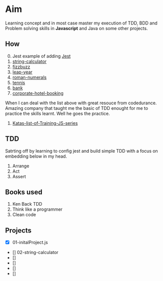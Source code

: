 # Aim

Learning concept and in most case master my execution of TDD, BDD and Problem solving skills in **Javascript** and Java on some other projects. 

## How 

0.  Jest example of adding [Jest](https://jestjs.io/docs/en/getting-started)
1. [string-calculator ](https://katalyst.codurance.com/string-calculator  )
2. [fizzbuzz](https://katalyst.codurance.com/fizzbuzz )
3. [leap-year](https://katalyst.codurance.com/leap-year) 
4. [roman-numerals](https://katalyst.codurance.com/roman-numerals)
5. [tennis](https://katalyst.codurance.com/tennis)  
6. [bank](https://katalyst.codurance.com/bank)
7. [corporate-hotel-booking](https://katalyst.codurance.com/corporate-hotel-booking)

When I can deal with the list above with great resouce from codedurance. Amazing company that taught me the basic of TDD enought for me to practice the skills learnt. Well he goes the practice.

1. [Katas-list-of-Training-JS-series](https://github.com/myjinxin2015/Katas-list-of-Training-JS-series)

## TDD 

Satrting off by learning to config jest and build simple TDD  with a focus on embedding below in my head.

   1. Arrange 
   2. Act
   3. Assert 

## Books used 
 1. Ken Back TDD
 3. Think like a programmer
 2. Clean code

## Projects 

- [x] 01-initalProject.js
- []  02-string-calculator
- [] 
- []
- []
- []
